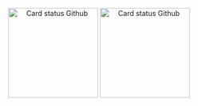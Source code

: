 <p align="center">
  <img height="180em" src="https://github-readme-stats.vercel.app/api?username=pinuya&show_icons=true&theme=great-gatsby" alt="Card status Github"/>
  <img height="180em" src="https://github-readme-stats.vercel.app/api/top-langs/?username=pinuya&hide_progress=true&theme=great-gatsby" alt="Card status Github"/>
</p>
